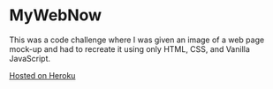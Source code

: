 <h1>MyWebNow</h1>

This was a code challenge where I was given an image of a web page mock-up and had to recreate it using only HTML, CSS, and Vanilla JavaScript.

[Hosted on Heroku](https://mywebnow-page.herokuapp.com)
